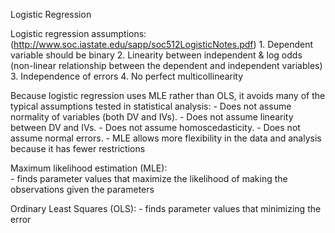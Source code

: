 Logistic Regression

Logistic regression assumptions: 		(http://www.soc.iastate.edu/sapp/soc512LogisticNotes.pdf)
		1. Dependent variable should be binary
		2. Linearity between independent & log odds (non-linear relationship between the dependent and independent variables)
		3. Independence of errors
		4. No perfect multicollinearity
    
Because logistic regression uses MLE rather than OLS, it avoids many of the typical assumptions tested in statistical analysis:
	- Does not assume normality of variables (both DV and IVs).
	-	Does not assume linearity between DV and IVs.
	-	Does not assume homoscedasticity.
	-	Does not assume normal errors.
	- MLE allows more flexibility in the data and analysis because it has fewer restrictions
  
Maximum likelihood estimation (MLE):  	
	- finds parameter values that maximize the likelihood of making the observations given the parameters
 
Ordinary Least Squares (OLS): 
	- finds parameter values that minimizing the error

